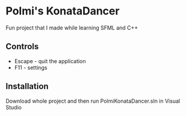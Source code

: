# Polmi's KonataDancer
Fun project that I made while learning SFML and C++

## Controls
- Escape - quit the application
- F11 - settings

## Installation
Download whole project and then run PolmiKonataDancer.sln in Visual Studio
